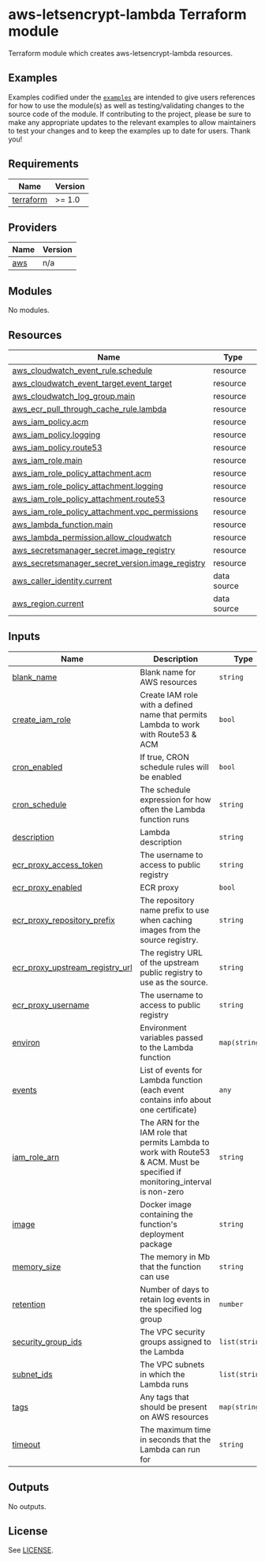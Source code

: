 # aws-letsencrypt-lambda Terraform module

Terraform module which creates aws-letsencrypt-lambda resources.

## Examples

Examples codified under
the [`examples`](https://github.com/kvendingoldo/aws-letsencrypt-lambda/tree/main/files/terraform/module/examples) are intended
to give users references for how to use the module(s) as well as testing/validating changes to the source code of the
module. If contributing to the project, please be sure to make any appropriate updates to the relevant examples to allow
maintainers to test your changes and to keep the examples up to date for users. Thank you!

<!-- BEGINNING OF PRE-COMMIT-TERRAFORM DOCS HOOK -->
## Requirements

| Name | Version |
|------|---------|
| <a name="requirement_terraform"></a> [terraform](#requirement\_terraform) | >= 1.0 |

## Providers

| Name | Version |
|------|---------|
| <a name="provider_aws"></a> [aws](#provider\_aws) | n/a |

## Modules

No modules.

## Resources

| Name | Type |
|------|------|
| [aws_cloudwatch_event_rule.schedule](https://registry.terraform.io/providers/hashicorp/aws/latest/docs/resources/cloudwatch_event_rule) | resource |
| [aws_cloudwatch_event_target.event_target](https://registry.terraform.io/providers/hashicorp/aws/latest/docs/resources/cloudwatch_event_target) | resource |
| [aws_cloudwatch_log_group.main](https://registry.terraform.io/providers/hashicorp/aws/latest/docs/resources/cloudwatch_log_group) | resource |
| [aws_ecr_pull_through_cache_rule.lambda](https://registry.terraform.io/providers/hashicorp/aws/latest/docs/resources/ecr_pull_through_cache_rule) | resource |
| [aws_iam_policy.acm](https://registry.terraform.io/providers/hashicorp/aws/latest/docs/resources/iam_policy) | resource |
| [aws_iam_policy.logging](https://registry.terraform.io/providers/hashicorp/aws/latest/docs/resources/iam_policy) | resource |
| [aws_iam_policy.route53](https://registry.terraform.io/providers/hashicorp/aws/latest/docs/resources/iam_policy) | resource |
| [aws_iam_role.main](https://registry.terraform.io/providers/hashicorp/aws/latest/docs/resources/iam_role) | resource |
| [aws_iam_role_policy_attachment.acm](https://registry.terraform.io/providers/hashicorp/aws/latest/docs/resources/iam_role_policy_attachment) | resource |
| [aws_iam_role_policy_attachment.logging](https://registry.terraform.io/providers/hashicorp/aws/latest/docs/resources/iam_role_policy_attachment) | resource |
| [aws_iam_role_policy_attachment.route53](https://registry.terraform.io/providers/hashicorp/aws/latest/docs/resources/iam_role_policy_attachment) | resource |
| [aws_iam_role_policy_attachment.vpc_permissions](https://registry.terraform.io/providers/hashicorp/aws/latest/docs/resources/iam_role_policy_attachment) | resource |
| [aws_lambda_function.main](https://registry.terraform.io/providers/hashicorp/aws/latest/docs/resources/lambda_function) | resource |
| [aws_lambda_permission.allow_cloudwatch](https://registry.terraform.io/providers/hashicorp/aws/latest/docs/resources/lambda_permission) | resource |
| [aws_secretsmanager_secret.image_registry](https://registry.terraform.io/providers/hashicorp/aws/latest/docs/resources/secretsmanager_secret) | resource |
| [aws_secretsmanager_secret_version.image_registry](https://registry.terraform.io/providers/hashicorp/aws/latest/docs/resources/secretsmanager_secret_version) | resource |
| [aws_caller_identity.current](https://registry.terraform.io/providers/hashicorp/aws/latest/docs/data-sources/caller_identity) | data source |
| [aws_region.current](https://registry.terraform.io/providers/hashicorp/aws/latest/docs/data-sources/region) | data source |

## Inputs

| Name | Description | Type | Default                                        | Required |
|------|-------------|------|------------------------------------------------|:--------:|
| <a name="input_blank_name"></a> [blank\_name](#input\_blank\_name) | Blank name for AWS resources | `string` | n/a                                            | yes |
| <a name="input_create_iam_role"></a> [create\_iam\_role](#input\_create\_iam\_role) | Create IAM role with a defined name that permits Lambda to work with Route53 & ACM | `bool` | `false`                                        | no |
| <a name="input_cron_enabled"></a> [cron\_enabled](#input\_cron\_enabled) | If true, CRON schedule rules will be enabled | `bool` | `true`                                         | no |
| <a name="input_cron_schedule"></a> [cron\_schedule](#input\_cron\_schedule) | The schedule expression for how often the Lambda function runs | `string` | `"rate(24 hours)"`                             | no |
| <a name="input_description"></a> [description](#input\_description) | Lambda description | `string` | `""`                                           | no |
| <a name="input_ecr_proxy_access_token"></a> [ecr\_proxy\_access\_token](#input\_ecr\_proxy\_access\_token) | The username to access to public registry | `string` | `null`                                         | no |
| <a name="input_ecr_proxy_enabled"></a> [ecr\_proxy\_enabled](#input\_ecr\_proxy\_enabled) | ECR proxy | `bool` | `false`                                        | no |
| <a name="input_ecr_proxy_repository_prefix"></a> [ecr\_proxy\_repository\_prefix](#input\_ecr\_proxy\_repository\_prefix) | The repository name prefix to use when caching images from the source registry. | `string` | `"proxy-cache"`                                | no |
| <a name="input_ecr_proxy_upstream_registry_url"></a> [ecr\_proxy\_upstream\_registry\_url](#input\_ecr\_proxy\_upstream\_registry\_url) | The registry URL of the upstream public registry to use as the source. | `string` | `"registry-1.docker.io"`                       | no |
| <a name="input_ecr_proxy_username"></a> [ecr\_proxy\_username](#input\_ecr\_proxy\_username) | The username to access to public registry | `string` | `null`                                         | no |
| <a name="input_environ"></a> [environ](#input\_environ) | Environment variables passed to the Lambda function | `map(string)` | `{}`                                           | no |
| <a name="input_events"></a> [events](#input\_events) | List of events for Lambda function (each event contains info about one certificate) | `any` | `[]`                                           | no |
| <a name="input_iam_role_arn"></a> [iam\_role\_arn](#input\_iam\_role\_arn) | The ARN for the IAM role that permits Lambda to work with Route53 & ACM. Must be specified if monitoring\_interval is non-zero | `string` | `null`                                         | no |
| <a name="input_image"></a> [image](#input\_image) | Docker image containing the function's deployment package | `string` | `"kvendingoldo/aws-letsencrypt-lambda:0.14.0"` | no |
| <a name="input_memory_size"></a> [memory\_size](#input\_memory\_size) | The memory in Mb that the function can use | `string` | `128`                                          | no |
| <a name="input_retention"></a> [retention](#input\_retention) | Number of days to retain log events in the specified log group | `number` | `7`                                            | no |
| <a name="input_security_group_ids"></a> [security\_group\_ids](#input\_security\_group\_ids) | The VPC security groups assigned to the Lambda | `list(string)` | `[]`                                           | no |
| <a name="input_subnet_ids"></a> [subnet\_ids](#input\_subnet\_ids) | The VPC subnets in which the Lambda runs | `list(string)` | `[]`                                           | no |
| <a name="input_tags"></a> [tags](#input\_tags) | Any tags that should be present on AWS resources | `map(string)` | `{}`                                           | no |
| <a name="input_timeout"></a> [timeout](#input\_timeout) | The maximum time in seconds that the Lambda can run for | `string` | `900`                                          | no |

## Outputs

No outputs.
<!-- END OF PRE-COMMIT-TERRAFORM DOCS HOOK -->

## License
See [LICENSE](https://github.com/kvendingoldo/aws-letsencrypt-lambda/blob/main/LICENSE).
